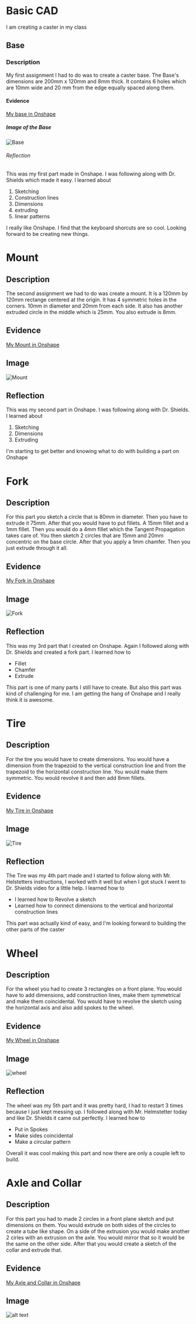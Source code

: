 # Basic CAD
I am creating a caster in my class
## Base
### Description
My first assignment I had to do was to create a caster base. The Base's dimensions are 200mm x 120mm and 8mm thick. It contains 6 holes which are 10mm wide and 20 mm from the edge equally spaced along them.
#### Evidence
[My base in Onshape](https://cvilleschools.onshape.com/documents/efb5fd0ad2c81a838d406cca/w/68ccbf6c7180e6312e6724d4/e/54b7e9e95570922b32e8a39d)
##### Image of the Base
![Base](https://raw.githubusercontent.com/rgabramedhin93/Basic-CAD/main/Screenshot%202020-10-05%20at%205.06.26%20PM.png)
###### Reflection
This was my first part made in Onshape. I was following along with Dr. Shields which made it easy. I learned about
1. Sketching
2. Construction lines
3. Dimensions
4. extruding
5. linear patterns

I really like Onshape. I find that the keyboard shorcuts are so cool. Looking forward to be creating new things.
# Mount
## Description
The second assignment we had to do was create a mount. It is a 120mm by 120mm rectange centered at the origin. It has 4 symmetric holes in the corners. 10mm in diameter and 20mm from each side. It also has another extruded circle in the middle which is 25mm. You also extrude is 8mm.
## Evidence
[My Mount in Onshape](https://cvilleschools.onshape.com/documents/efb5fd0ad2c81a838d406cca/w/68ccbf6c7180e6312e6724d4/e/a0eb90c4e207365fa6456037)
## Image
![Mount](https://raw.githubusercontent.com/rgabramedhin93/Basic-CAD/main/Screenshot%202020-10-05%20at%205.17.05%20PM.png)
## Reflection
This was my second part in Onshape. I was following along with Dr. Shields. I learned about
1. Sketching
2. Dimensions
3. Extruding

I'm starting to get better and knowing what to do with building a part on Onshape
# Fork
## Description
For this part you sketch a circle that is 80mm in diameter. Then you have to extrude it 75mm. After that you would have to put fillets. A 15mm fillet and a 1mm fillet. Then you would do a 4mm fillet which the Tangent Propagation takes care of. You then sketch 2 circles that are 15mm and 20mm concentric on the base circle. After that you apply a 1mm chamfer. Then you just extrude through it all.
## Evidence
[My Fork in Onshape](https://cvilleschools.onshape.com/documents/efb5fd0ad2c81a838d406cca/w/68ccbf6c7180e6312e6724d4/e/e71f3a2ca3f5195d1ea488c2)
## Image
![Fork](https://raw.githubusercontent.com/rgabramedhin93/Basic-CAD/main/Screenshot%202020-10-05%20at%205.22.38%20PM.png)
## Reflection
This was my 3rd part that I created on Onshape. Again I followed along with Dr. Shields and created a fork part. I learned how to
- Fillet
- Chamfer
- Extrude

This part is one of many parts I still have to create. But also this part was kind of challenging for me. I am getting the hang of Onshape and I really think it is awesome.
# Tire
## Description
For the tire you would have to create dimensions. You would have a dimension from the trapezoid to the vertical construction line and from the trapezoid to the horizontal construction line. You would make them symmetric. You would revolve it and then add 8mm fillets.
## Evidence
[My Tire in Onshape](https://cvilleschools.onshape.com/documents/efb5fd0ad2c81a838d406cca/w/68ccbf6c7180e6312e6724d4/e/9c416a24d521ff2cf7171884)
## Image
![Tire](https://raw.githubusercontent.com/rgabramedhin93/Basic-CAD/main/Screenshot%202020-10-05%20at%204.49.55%20PM.png)
## Reflection
The Tire was my 4th part made and I started to follow along with Mr. Helstetters instructions, I worked with it well but when I got stuck I went to Dr. Shields video for a little help. I learned how to
- I learned how to Revolve a sketch
- Learned how to connect dimensions to the vertical and horizontal construction lines

This part was actually kind of easy, and I'm looking forward to building the other parts of the caster
# Wheel
## Description
For the wheel you had to create 3 rectangles on a front plane. You would have to add dimensions, add construction lines, make them symmetrical and make them coincidental. You would have to revolve the sketch using the horizontal axis and also add spokes to the wheel.
## Evidence
[My Wheel in Onshape](https://cvilleschools.onshape.com/documents/efb5fd0ad2c81a838d406cca/w/68ccbf6c7180e6312e6724d4/e/cbf95d443f4e74da8a5d4827)
## Image
![wheel](https://raw.githubusercontent.com/rgabramedhin93/Basic-CAD/main/Screenshot%202020-10-07%20at%205.02.01%20PM.png)
## Reflection
The wheel was my 5th part and it was pretty hard, I had to restart 3 times because I just kept messing up. I followed along with Mr. Helmstetter today and like Dr. Shields it came out perfectly. I learned how to
- Put in Spokes
- Make sides coincidental
- Make a circular pattern

Overall it was cool making this part and now there are only a couple left to build.
# Axle and Collar
## Description
For this part you had to made 2 circles in a front plane sketch and put dimensions on them. You would extrude on both sides of the circles to create a tube like shape. On a side of the extrusion you would make another 2 cirles with an extrusion on the axle. You would mirror that so it would be the same on the other side. After that you would create a sketch of the collar and extrude that.
## Evidence
[My Axle and Collar in Onshape](https://cvilleschools.onshape.com/documents/efb5fd0ad2c81a838d406cca/w/68ccbf6c7180e6312e6724d4/e/fc477908e6751f1cfff8cd98)
## Image
![alt text](https://raw.githubusercontent.com/rgabramedhin93/Basic-CAD/main/Screenshot%202020-10-12%20at%204.34.48%20PM.png)


